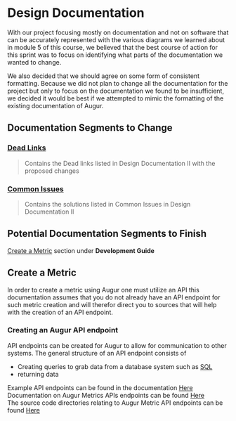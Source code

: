 # Design Documentation

With our project focusing mostly on documentation and not on software that can be accurately represented with the various diagrams we learned about in module 5 of this course, we believed that the best course of action for this sprint was to focus on identifying what parts of the documentation we wanted to change.

We also decided that we should agree on some form of consistent formatting. Because we did not plan to change all the documentation for the project but only to focus on the documentation we found to be insufficient, we decided it would be best if we attempted to mimic the formatting of the existing documentation of Augur.

## Documentation Segments to Change
### [Dead Links](https://github.com/NToepke/Group-4-Fork/blob/sprint3/Sprint%20Three%20Documents/PossibleDeadlinkEndpoints.md)
> Contains the Dead links listed in Design Documentation II with the proposed changes
### [Common Issues](https://github.com/NToepke/Group-4-Fork/blob/sprint3/Sprint%20Three%20Documents/CommonIssues.md)
> Contains the solutions listed in Common Issues in Design Documentation II
## Potential Documentation Segments to Finish
[Create a Metric](https://oss-augur.readthedocs.io/en/main/development-guide/create-a-metric/toc.html) section under **Development Guide**  

## Create a Metric

In order to create a metric using Augur one must utilize an API this documentation assumes that you do not already have an API endpoint for such metric creation and will therefor direct you to sources that will help with the creation of an API endpoint.

### Creating an Augur API endpoint
API endpoints can be created for Augur to allow for communication to other systems.
The general structure of an API endpoint consists of 
- Creating queries to grab data from a database system such as [SQL](https://www.w3schools.com/sql/sql_syntax.asp)
- returning data

Example API endpoints can be found in the documentation [Here](https://oss-augur.readthedocs.io/en/main/development-guide/create-a-metric/metrics-steps.html#example-query-to-get-us-started-on-a-labor-effort-and-cost-endpoint)
Documentation on Augur Metrics APIs endpoints can be found [Here](https://oss-augur.readthedocs.io/en/main/development-guide/create-a-metric/api-development.html)  
The source code directories relating to Augur Metric API endpoints can be found [Here](https://github.com/chaoss/augur/tree/main/augur/metrics)

